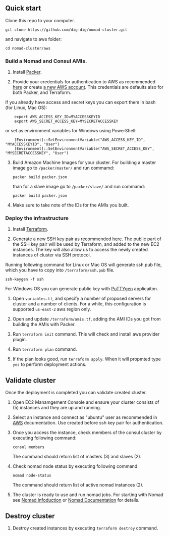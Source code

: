 ## Quick start

 Clone this repo to your computer.

`git clone https://github.com/dig-dig/nomad-cluster.git`

and navigate to aws folder:

`cd nomad-cluster/aws`

### Build a Nomad and Consul AMIs.

1. Install [Packer](https://www.packer.io/docs/install/index.html).

2. Provide your credentials for authentication to AWS as recommended [here](https://www.packer.io/docs/builders/amazon.html#specifying-amazon-credentialscd) or 
create [a new AWS account](https://aws.amazon.com/free/). This credentials are defaults also 
for both Packer, and Terraform. 

If you already have access and secret keys you can export them in bash (for Linux, Mac OS):

```
    export AWS_ACCESS_KEY_ID=MYACCESSKEYID
    export AWS_SECRET_ACCESS_KEY=MYSECRETACCESSKEY
```

or set as environment variables for Windows using PowerShell:

```
    [Environment]::SetEnvironmentVariable("AWS_ACCESS_KEY_ID", "MYACCESSKEYID", "User")
    [Environment]::SetEnvironmentVariable("AWS_SECRET_ACCESS_KEY", "MYSECRETACCESSKEY", "User")
```

3. Build Amazon Machine Images for your cluster. For building 
    a master image go to `/packer/master/` and run commamd:

    `packer build packer.json`

    than for a slave image go to `/packer/slave/` and run commamd:

    `packer build packer.json`

4. Make sure to take note of the IDs for the AMIs you built.


### Deploy the infrastructure

1. Install [Terraform](https://www.terraform.io/intro/getting-started/install.html).

1. Generate a new SSH key pair as recommended [here](https://www.ssh.com/ssh/keygen/). 
The public part of the SSH key pair will be used by Terraform, and added to the new EC2 instances. 
The key will also allow us to access the newly created instances of cluster via SSH protocol. 

Running following command for Linux or Mac OS will generate ssh.pub file, which you have to copy into `/terraform/ssh.pub` file.

   `ssh-keygen -f ssh`

For Windows OS you can generate public key with [PuTTYgen](https://docs.joyent.com/public-cloud/getting-started/ssh-keys/generating-an-ssh-key-manually/manually-generating-your-ssh-key-in-windows) applicaiton.

1. Open `variables.tf`, and specify a number of proposed servers for cluster and a number of clients.
   For a while, this configuration is supported `us-east-2` aws region only. 

1. Open and update `/terraform/amis.tf`, adding the AMI IDs you got from building the AMIs with Packer. 

1. Run `terraform init` command. This will check and install aws provider plugin.

1. Run `terraform plan` command.

1. If the plan looks good, run `terraform apply`. When it will propmted type `yes` to perform deployment actions.


## Validate cluster

Once the deployment is completed you can validate created cluster. 

1. Open EC2 Manamgement Console and ensure your cluster consists of (5) instances and they are up and running.

1. Select an instance and connect as "ubuntu" user as recommended in [AWS](https://docs.aws.amazon.com/AWSEC2/latest/UserGuide/AccessingInstances.html) documentation.
Use created before ssh key pair for authentication.

1. Once you access the instance, check members of the consul cluster by executing following command:

    `consul members`

    The command should return list of masters (3) and slaves (2).

1. Check nomad node status by executing following command:

    `nomad node-status`

    The command should return list of active nomad instances (2).

1. The cluster is ready to use and run nomad jobs. For starting with Nomad see [Nomad Infoduction](https://www.nomadproject.io/intro/index.html) or [Nomad Documentation](https://www.nomadproject.io/docs/index.html) for details.


## Destroy cluster

1. Destroy created instances by executing `terraform destroy` command.
